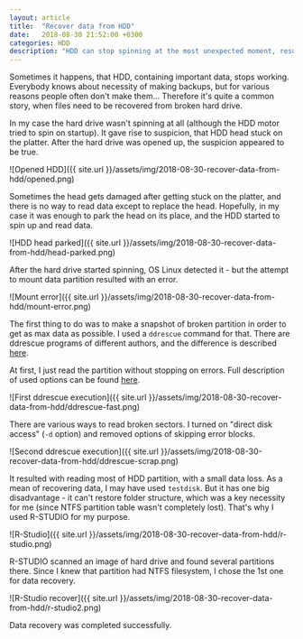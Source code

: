 ```yaml
---
layout: article
title:  "Recover data from HDD"
date:   2018-08-30 21:52:00 +0300
categories: HDD
description: "HDD can stop spinning at the most unexpected moment, resulting data loss. However, there are ways to avoid it."
---
```

Sometimes it happens, that HDD, containing important data, stops working. Everybody knows about necessity of making backups, but for various reasons people often don't make them... Therefore it's quite a common story, when files need to be recovered from broken hard drive.

In my case the hard drive wasn't spinning at all (although the HDD motor tried to spin on startup). It gave rise to suspicion, that HDD head stuck on the platter. After the hard drive was opened up, the suspicion appeared to be true.

![Opened HDD]({{ site.url }}/assets/img/2018-08-30-recover-data-from-hdd/opened.png) 

Sometimes the head gets damaged after getting stuck on the platter, and there is no way to read data except to replace the head. Hopefully, in my case it was enough to park the head on its place, and the HDD started to spin up and read data.

![HDD head parked]({{ site.url }}/assets/img/2018-08-30-recover-data-from-hdd/head-parked.png)
 
After the hard drive started spinning, OS Linux detected it - but the attempt to mount data partition resulted with an error.

![Mount error]({{ site.url }}/assets/img/2018-08-30-recover-data-from-hdd/mount-error.png)

The first thing to do was to make a snapshot of broken partition in order to get as max data as possible. I used a `ddrescue` command for that. There are ddrescue programs of different authors, and the difference is described <a target="_blank" href="https://askubuntu.com/a/211579">here</a>.


At first, I just read the partition without stopping on errors. Full description of used options can be found <a target="_blank" href="https://www.gnu.org/software/ddrescue/manual/ddrescue_manual.html" >here</a>.

![First ddrescue execution]({{ site.url }}/assets/img/2018-08-30-recover-data-from-hdd/ddrescue-fast.png)

There are various ways to read broken sectors. I turned on "direct disk access" (`-d` option) and removed options of skipping error blocks.

![Second ddrescue execution]({{ site.url }}/assets/img/2018-08-30-recover-data-from-hdd/ddrescue-scrap.png)

It resulted with reading most of HDD partition, with a small data loss.
As a mean of recovering data, I may have used `testdisk`. But it has one big disadvantage - it can't restore folder structure, which was a key necessity for me (since NTFS partition table wasn't completely lost). That's why I used R-STUDIO for my purpose.

![R-Studio]({{ site.url }}/assets/img/2018-08-30-recover-data-from-hdd/r-studio.png)

R-STUDIO scanned an image of hard drive and found several partitions there. Since I knew that partition had NTFS filesystem, I chose the 1st one for data recovery.

![R-Studio recover]({{ site.url }}/assets/img/2018-08-30-recover-data-from-hdd/r-studio2.png)

Data recovery was completed successfully.


